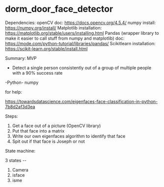 # dorm_door_face_detector

Dependencies:
openCV
    doc: https://docs.opencv.org/4.5.4/
numpy
    install: https://numpy.org/install/
Matplotlib
    installation: https://matplotlib.org/stable/users/installing.html
Pandas (wrapper library to make it easier to call stuff from numpy and matplotlib)
    doc: https://mode.com/python-tutorial/libraries/pandas/
Scikitlearn
    installation: https://scikit-learn.org/stable/install.html



Summary:
MVP
- Detect a single person consistently out of a group of multiple people with a 90% success rate

-Python-
numpy


for help:

https://towardsdatascience.com/eigenfaces-face-classification-in-python-7b8d2af3d3ea


Steps:
1. Get a face out of a picture (OpenCV library)
2. Put that face into a matrix
3. Write our own eigenfaces algorithm to identify that face
4. Spit out if that face is Joseph or not

State machine:

3 states --
1. Camera
2. isface
3. isme

